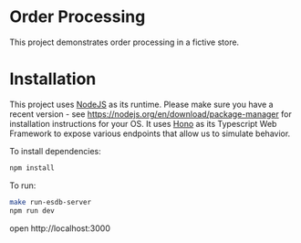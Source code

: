 # Order Processing

This project demonstrates order processing in a fictive store.

# Installation

This project uses [NodeJS](https://nodejs.org/en) as its runtime. Please make sure you have a recent version - see https://nodejs.org/en/download/package-manager for installation instructions for your OS.
It uses [Hono](https://hono.dev) as its Typescript Web Framework to expose various endpoints that allow us to simulate behavior.

To install dependencies:
```sh
npm install
```

To run:
```sh
make run-esdb-server
npm run dev
```

open http://localhost:3000
